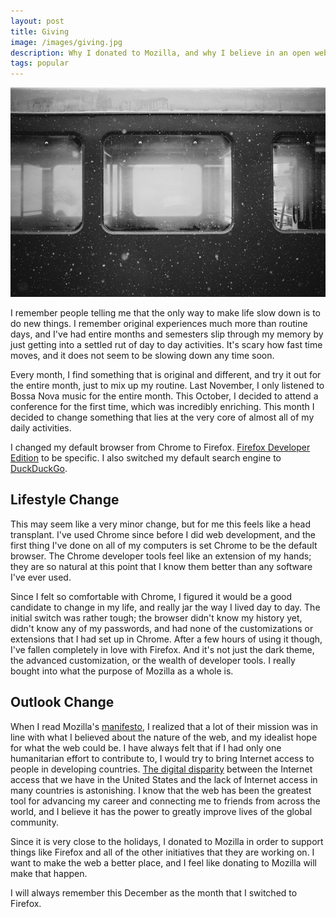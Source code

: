 ```yaml
---
layout: post
title: Giving
image: /images/giving.jpg
description: Why I donated to Mozilla, and why I believe in an open web.
tags: popular
---
```


![](/images/giving.jpg)

I remember people telling me that the only way to make life slow down is to do new things. I remember original experiences much more than routine days, and I've had entire months and semesters slip through my memory by just getting into a settled rut of day to day activities. It's scary how fast time moves, and it does not seem to be slowing down any time soon.

Every month, I find something that is original and different, and try it out for the entire month, just to mix up my routine. Last November, I only listened to Bossa Nova music for the entire month. This October, I decided to attend a conference for the first time, which was incredibly enriching. This month I decided to change something that lies at the very core of almost all of my daily activities.

I changed my default browser from Chrome to Firefox. [Firefox Developer Edition](https://www.mozilla.org/en-US/firefox/developer/) to be specific. I also switched my default search engine to [DuckDuckGo](https://duckduckgo.com/).

## Lifestyle Change

This may seem like a very minor change, but for me this feels like a head transplant. I've used Chrome since before I did web development, and the first thing I've done on all of my computers is set Chrome to be the default browser. The Chrome developer tools feel like an extension of my hands; they are so natural at this point that I know them better than any software I've ever used.

Since I felt so comfortable with Chrome, I figured it would be a good candidate to change in my life, and really jar the way I lived day to day. The initial switch was rather tough; the browser didn't know my history yet, didn't know any of my passwords, and had none of the customizations or extensions that I had set up in Chrome. After a few hours of using it though, I've fallen completely in love with Firefox. And it's not just the dark theme, the advanced customization, or the wealth of developer tools. I really bought into what the purpose of Mozilla as a whole is.

## Outlook Change

When I read Mozilla's [manifesto](https://www.mozilla.org/en-US/about/manifesto/), I realized that a lot of their mission was in line with what I believed about the nature of the web, and my idealist hope for what the web could be. I have always felt that if I had only one humanitarian effort to contribute to, I would try to bring Internet access to people in developing countries. [The digital disparity](http://wireless.ictp.trieste.it/simulator/) between the Internet access that we have in the United States and the lack of Internet access in many countries is astonishing. I know that the web has been the greatest tool for advancing my career and connecting me to friends from across the world, and I believe it has the power to greatly improve lives of the global community.

Since it is very close to the holidays, I donated to Mozilla in order to support things like Firefox and all of the other initiatives that they are working on. I want to make the web a better place, and I feel like donating to Mozilla will make that happen.

I will always remember this December as the month that I switched to Firefox.